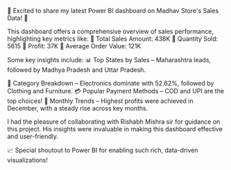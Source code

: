 🚀 Excited to share my latest Power BI dashboard on Madhav Store's Sales Data! 🚀

This dashboard offers a comprehensive overview of sales performance, highlighting key metrics like: 🔹 Total Sales Amount: 438K 🔹 Quantity Sold: 5615 🔹 Profit: 37K 🔹 Average Order Value: 121K

Some key insights include: 📊 Top States by Sales – Maharashtra leads, followed by Madhya Pradesh and Uttar Pradesh.

🎯 Category Breakdown – Electronics dominate with 52.62%, followed by Clothing and Furniture. 💳 Popular Payment Methods – COD and UPI are the top choices! 📅 Monthly Trends – Highest profits were achieved in December, with a steady rise across key months.

I had the pleasure of collaborating with Rishabh Mishra sir for guidance on this project. His insights were invaluable in making this dashboard effective and user-friendly.

📈 Special shoutout to Power BI for enabling such rich, data-driven visualizations!

